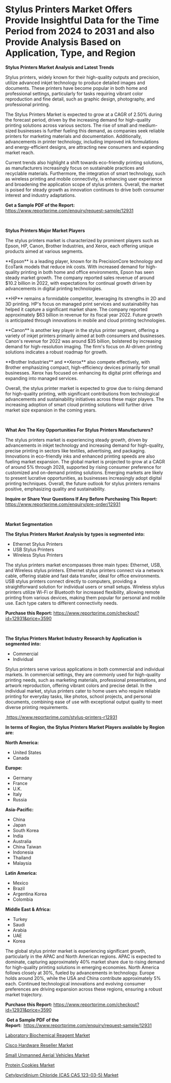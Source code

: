 <p><h1>Stylus Printers Market Offers Provide Insightful Data for the Time Period from 2024 to 2031 and also Provide Analysis Based on Application, Type, and Region</h1></p><p><strong>Stylus Printers Market Analysis and Latest Trends</strong></p>
<p><p>Stylus printers, widely known for their high-quality outputs and precision, utilize advanced inkjet technology to produce detailed images and documents. These printers have become popular in both home and professional settings, particularly for tasks requiring vibrant color reproduction and fine detail, such as graphic design, photography, and professional printing.</p><p>The Stylus Printers Market is expected to grow at a CAGR of 2.50% during the forecast period, driven by the increasing demand for high-quality printing solutions across various sectors. The rise of small and medium-sized businesses is further fueling this demand, as companies seek reliable printers for marketing materials and documentation. Additionally, advancements in printer technology, including improved ink formulations and energy-efficient designs, are attracting new consumers and expanding market reach.</p><p>Current trends also highlight a shift towards eco-friendly printing solutions, as manufacturers increasingly focus on sustainable practices and recyclable materials. Furthermore, the integration of smart technology, such as wireless printing and mobile connectivity, is enhancing user experience and broadening the application scope of stylus printers. Overall, the market is poised for steady growth as innovation continues to drive both consumer interest and industry adaptations.</p></p>
<p><strong>Get a Sample PDF of the Report:&nbsp;</strong> <a href="https://www.reportprime.com/enquiry/request-sample/12931">https://www.reportprime.com/enquiry/request-sample/12931</a></p>
<p>&nbsp;</p>
<p><strong>Stylus Printers Major Market Players</strong></p>
<p><p>The stylus printers market is characterized by prominent players such as Epson, HP, Canon, Brother Industries, and Xerox, each offering unique products aimed at various segments. </p><p>**Epson** is a leading player, known for its PrecisionCore technology and EcoTank models that reduce ink costs. With increased demand for high-quality printing in both home and office environments, Epson has seen steady market growth. The company reported sales revenue of around $10.2 billion in 2022, with expectations for continual growth driven by advancements in digital printing technologies.</p><p>**HP** remains a formidable competitor, leveraging its strengths in 2D and 3D printing. HP's focus on managed print services and sustainability has helped it capture a significant market share. The company reported approximately $63 billion in revenue for its fiscal year 2022. Future growth is anticipated through innovations in mobile and cloud printing technologies.</p><p>**Canon** is another key player in the stylus printer segment, offering a variety of inkjet printers primarily aimed at both consumers and businesses. Canon's revenue for 2022 was around $35 billion, bolstered by increasing demand for high-resolution imaging. The firm's focus on AI-driven printing solutions indicates a robust roadmap for growth.</p><p>**Brother Industries** and **Xerox** also compete effectively, with Brother emphasizing compact, high-efficiency devices primarily for small businesses. Xerox has focused on enhancing its digital print offerings and expanding into managed services.</p><p>Overall, the stylus printer market is expected to grow due to rising demand for high-quality printing, with significant contributions from technological advancements and sustainability initiatives across these major players. The increasing adoption of smart cloud printing solutions will further drive market size expansion in the coming years.</p></p>
<p>&nbsp;</p>
<p><strong>What Are The Key Opportunities For Stylus Printers Manufacturers?</strong></p>
<p><p>The stylus printers market is experiencing steady growth, driven by advancements in inkjet technology and increasing demand for high-quality, precise printing in sectors like textiles, advertising, and packaging. Innovations in eco-friendly inks and enhanced printing speeds are also fueling market expansion. The global market is projected to grow at a CAGR of around 5% through 2028, supported by rising consumer preference for customized and on-demand printing solutions. Emerging markets are likely to present lucrative opportunities, as businesses increasingly adopt digital printing techniques. Overall, the future outlook for stylus printers remains positive, emphasizing quality and sustainability.</p></p>
<p><strong>Inquire or Share Your Questions If Any Before Purchasing This Report:</strong> <a href="https://www.reportprime.com/enquiry/pre-order/12931">https://www.reportprime.com/enquiry/pre-order/12931</a></p>
<p>&nbsp;</p>
<p><strong>Market Segmentation</strong></p>
<p><strong>The Stylus Printers Market Analysis by types is segmented into:</strong></p>
<p><ul><li>Ethernet Stylus Printers</li><li>USB Stylus Printers</li><li>Wireless Stylus Printers</li></ul></p>
<p><p>The stylus printers market encompasses three main types: Ethernet, USB, and Wireless stylus printers. Ethernet stylus printers connect via a network cable, offering stable and fast data transfer, ideal for office environments. USB stylus printers connect directly to computers, providing a straightforward solution for individual users or small setups. Wireless stylus printers utilize Wi-Fi or Bluetooth for increased flexibility, allowing remote printing from various devices, making them popular for personal and mobile use. Each type caters to different connectivity needs.</p></p>
<p><strong>Purchase this Report:&nbsp;</strong><a href="https://www.reportprime.com/checkout?id=12931&price=3590">https://www.reportprime.com/checkout?id=12931&price=3590</a></p>
<p>&nbsp;</p>
<p><strong>The Stylus Printers Market Industry Research by Application is segmented into:</strong></p>
<p><ul><li>Commercial</li><li>Individual</li></ul></p>
<p><p>Stylus printers serve various applications in both commercial and individual markets. In commercial settings, they are commonly used for high-quality printing needs, such as marketing materials, professional presentations, and artwork reproduction, offering vibrant colors and precise detail. In the individual market, stylus printers cater to home users who require reliable printing for everyday tasks, like photos, school projects, and personal documents, combining ease of use with exceptional output quality to meet diverse printing requirements.</p></p>
<p><a href="https://www.reportprime.com/stylus-printers-r12931">&nbsp;https://www.reportprime.com/stylus-printers-r12931</a></p>
<p><strong>In terms of Region, the Stylus Printers Market Players available by Region are:</strong></p>
<p>
    <p> <strong> North America: </strong>
        <ul>
            <li>United States</li>
            <li>Canada</li>
        </ul>
        </p> 
    <p> <strong> Europe: </strong>
        <ul>
            <li>Germany</li>
            <li>France</li>
            <li>U.K.</li>
            <li>Italy</li>
            <li>Russia</li>
        </ul>
        </p> 
    <p> <strong> Asia-Pacific: </strong>
        <ul>
            <li>China</li>
            <li>Japan</li>
            <li>South Korea</li>
            <li>India</li>
            <li>Australia</li>
            <li>China Taiwan</li>
            <li>Indonesia</li>
            <li>Thailand</li>
            <li>Malaysia</li>
        </ul>
        </p> 
    <p> <strong> Latin America: </strong>
        <ul>
            <li>Mexico</li>
            <li>Brazil</li>
            <li>Argentina Korea</li>
            <li>Colombia</li>
        </ul>
        </p> 
    <p> <strong> Middle East & Africa: </strong>
        <ul>
            <li>Turkey</li>
            <li>Saudi</li>
            <li>Arabia</li>
            <li>UAE</li>
            <li>Korea</li>
        </ul>
    </p>
    </p>
<p><p>The global stylus printer market is experiencing significant growth, particularly in the APAC and North American regions. APAC is expected to dominate, capturing approximately 40% market share due to rising demand for high-quality printing solutions in emerging economies. North America follows closely at 30%, fueled by advancements in technology. Europe holds around 20%, while the USA and China contribute approximately 5% each. Continued technological innovations and evolving consumer preferences are driving expansion across these regions, ensuring a robust market trajectory.</p></p>
<p><strong>Purchase this Report: </strong><a href="https://www.reportprime.com/checkout?id=12931&price=3590">https://www.reportprime.com/checkout?id=12931&price=3590</a></p>
<p>&nbsp;<strong>Get a Sample PDF of the Report:&nbsp;&nbsp;</strong><a href="https://www.reportprime.com/enquiry/request-sample/12931">https://www.reportprime.com/enquiry/request-sample/12931</a></p>
<p><strong></strong></p>
<p><p><a href="https://issuu.com/reportprime-2/docs/laboratory-biochemical-reagent-mark_636e868ffbf4f4">Laboratory Biochemical Reagent Market</a></p><p><a href="https://medium.com/@lottierunte1948/how-regional-and-global-trends-are-shaping-the-cisco-hardware-reseller-market-for-the-year-9ade0537eb52">Cisco Hardware Reseller Market</a></p><p><a href="https://github.com/BesaLoshi2000/Market-Research-Report-List-1/blob/main/small-unmanned-aerial-vehicles-market.md">Small Unmanned Aerial Vehicles Market</a></p><p><a href="https://www.linkedin.com/pulse/protein-cookies-market2024-2031-industry-insights-investment-q9jwe?trackingId=IY5NVvMhTcKvitYEpCrFSA%3D%3D">Protein Cookies Market</a></p><p><a href="https://issuu.com/reportprime-2/docs/cetylpyridinium-chloride-cas-cas-12_d33d0038eb68ae">Cetylpyridinium Chloride (CAS CAS 123-03-5) Market</a></p></p>